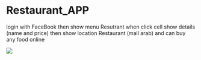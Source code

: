 # Restaurant_APP
login with FaceBook then show menu Resutrant when click cell show details (name and price) then show location Restaurant (mall arab) and can buy any food online 

<img src=“Login-With-Facebook.gif”>
 
 

